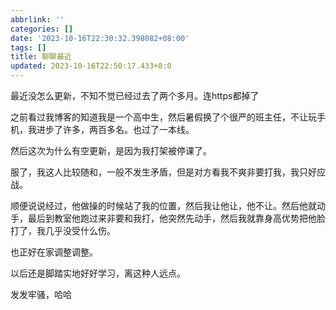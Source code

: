```yaml
---
abbrlink: ''
categories: []
date: '2023-10-16T22:30:32.398082+08:00'
tags: []
title: 聊聊最近
updated: 2023-10-16T22:50:17.433+8:0
---
```

最近没怎么更新，不知不觉已经过去了两个多月。连https都掉了

之前看过我博客的知道我是一个高中生，然后暑假换了个很严的班主任，不让玩手机，我进步了许多，两百多名。也过了一本线。

然后这次为什么有空更新，是因为我打架被停课了。

服了，我这人比较随和，一般不发生矛盾，但是对方看我不爽非要打我，我只好应战。

顺便说说经过，他做操的时候站了我的位置，然后我让他让，他不让。然后他就动手，最后到教室他跑过来非要和我打，他突然先动手，然后我就靠身高优势把他脸打了，我几乎没受什么伤。

也正好在家调整调整。

以后还是脚踏实地好好学习，离这种人远点。

发发牢骚，哈哈
